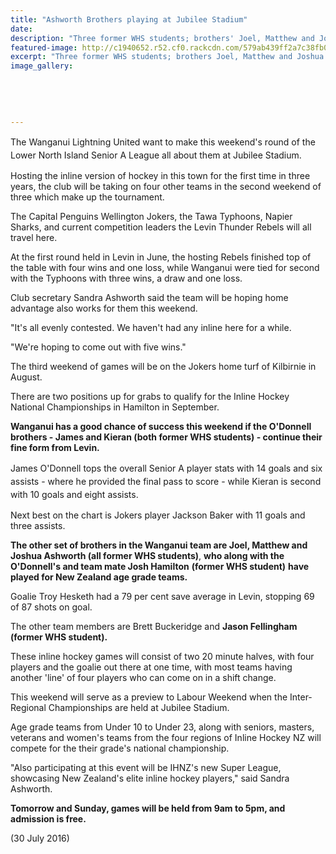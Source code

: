 ```yaml
---
title: "Ashworth Brothers playing at Jubilee Stadium"
date: 
description: "Three former WHS students; brothers' Joel, Matthew and Joshua Ashworth will be playing In-Line Hockey at Jubilee stadium this weekend in the Lower North Island Senior A League..."
featured-image: http://c1940652.r52.cf0.rackcdn.com/579ab439ff2a7c38fb000cc1/In-line-Hockey-at-Jubilee-Stad-3031-July-Ashworth-bros.jpg
excerpt: "Three former WHS students; brothers Joel, Matthew and Joshua Ashworth will be playing In-Line Hockey at Jubilee stadium this weekend in the Lower North Island Senior A League"
image_gallery:
    
    
    
    
    
---
```


<p><span style="line-height: 1.5;">The Wanganui Lightning United want to make this weekend's round of the Lower North Island Senior A League all about them at Jubilee Stadium.</span></p>
<p>Hosting the inline version of hockey in this town for the first time in three years, the club will be taking on four other teams in the second weekend of three which make up the tournament.</p>
<p>The Capital Penguins Wellington Jokers, the Tawa Typhoons, Napier Sharks, and current competition leaders the Levin Thunder Rebels will all travel here.</p>
<p>At the first round held in Levin in June, the hosting Rebels finished top of the table with four wins and one loss, while Wanganui were tied for second with the Typhoons with three wins, a draw and one loss.</p>
<p>Club secretary Sandra Ashworth said the team will be hoping home advantage also works for them this weekend.</p>
<p>"It's all evenly contested. We haven't had any inline here for a while.</p>
<p>"We're hoping to come out with five wins."</p>
<p>The third weekend of games will be on the Jokers home turf of Kilbirnie in August.</p>
<p>There are two positions up for grabs to qualify for the Inline Hockey National Championships in Hamilton in September.</p>
<p><strong>Wanganui has a good chance of success this weekend if the O'Donnell brothers - James and Kieran (both former WHS students) - continue their fine form from Levin.</strong></p>
<p><span style="line-height: 1.5;">James O'Donnell tops the overall Senior A player stats with 14 goals and six assists - where he provided the final pass to score - while Kieran is second with 10 goals and eight assists.</span></p>
<p>Next best on the chart is Jokers player Jackson Baker with 11 goals and three assists.</p>
<p><strong>The other set of brothers in the Wanganui team are Joel, Matthew and Joshua Ashworth<strong>&nbsp;(all former WHS students)</strong></strong>, <strong>who along with the O'Donnell's and team mate Josh Hamilton</strong> <strong>(former WHS student)</strong> <strong>have played for New Zealand age grade teams.</strong></p>
<p>Goalie Troy Hesketh had a 79 per cent save average in Levin, stopping 69 of 87 shots on goal.</p>
<p>The other team members are Brett Buckeridge and <strong>Jason Fellingham (former WHS student).</strong></p>
<p>These inline hockey games will consist of two 20 minute halves, with four players and the goalie out there at one time, with most teams having another 'line' of four players who can come on in a shift change.</p>
<p>This weekend will serve as a preview to Labour Weekend when the Inter-Regional Championships are held at Jubilee Stadium.</p>
<p>Age grade teams from Under 10 to Under 23, along with seniors, masters, veterans and women's teams from the four regions of Inline Hockey NZ will compete for the their grade's national championship.</p>
<p>"Also participating at this event will be IHNZ's new Super League, showcasing New Zealand's elite inline hockey players," said Sandra Ashworth.</p>
<p><strong>Tomorrow and Sunday, games will be held from 9am to 5pm, and admission is free.</strong></p>
<p>(30 July 2016)</p>

